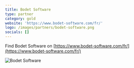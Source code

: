 ```yaml
---
title: Bodet Software
type: partner
category: gold
website: 'https://www.bodet-software.com/fr/'
logo: /images/partners/bodet-software.png
socials: []
---
```


Find Bodet Software on [https://www.bodet-software.com/fr/](https://www.bodet-software.com/fr/)

![Bodet Software](/images/partners/bodet-software.png)
